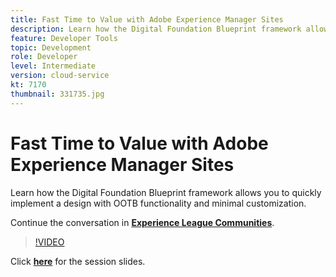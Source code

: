 ```yaml
---
title: Fast Time to Value with Adobe Experience Manager Sites
description: Learn how the Digital Foundation Blueprint framework allows you to quickly implement a design with OOTB functionality and minimal customization.
feature: Developer Tools
topic: Development
role: Developer
level: Intermediate
version: cloud-service
kt: 7170
thumbnail: 331735.jpg
---
```


# Fast Time to Value with Adobe Experience Manager Sites 

Learn how the Digital Foundation Blueprint framework allows you to quickly implement a design with OOTB functionality and minimal customization.

Continue the conversation in **[Experience League Communities](http://adobe.ly/36Yd3v6)**.

>[!VIDEO](https://video.tv.adobe.com/v/331735/?quality=12&learn=on&hidetitle=true)

Click **[here](/help/events/assets/time-to-value-aem-sites.pdf)** for the session slides.

